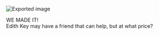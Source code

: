 ![Exported image](Exported%20image%2020240725171510-0.octet-stream)
     
WE MADE IT!  
Edith Key may have a friend that can help, but at what price?